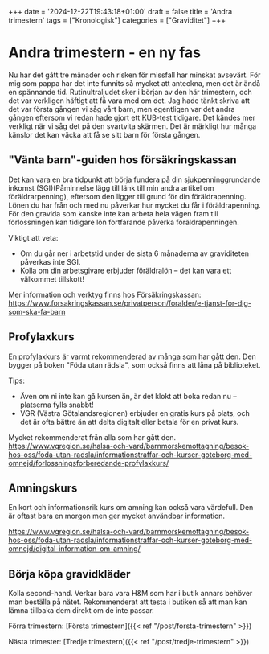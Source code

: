 +++
date = '2024-12-22T19:43:18+01:00'
draft = false
title = 'Andra trimestern'
tags = ["Kronologisk"]
categories = ["Graviditet"]
+++

# Andra trimestern - en ny fas
Nu har det gått tre månader och risken för missfall har minskat avsevärt. För mig som pappa har det inte funnits så mycket att anteckna, men det är ändå en spännande tid. Rutinultraljudet sker i början av den här trimestern, och det var verkligen häftigt att få vara med om det. Jag hade tänkt skriva att det var första gången vi såg vårt barn, men egentligen var det andra gången eftersom vi redan hade gjort ett KUB-test tidigare. Det kändes mer verkligt när vi såg det på den svartvita skärmen. Det är märkligt hur många känslor det kan väcka att få se sitt barn för första gången.

## "Vänta barn"-guiden hos försäkringskassan
Det kan vara en bra tidpunkt att börja fundera på din sjukpenninggrundande inkomst (SGI)(Påminnelse lägg till länk till min andra artikel om föräldrarpenning), eftersom den ligger till grund för din föräldrapenning. Lönen du har från och med nu påverkar hur mycket du får i föräldrapenning. För den gravida som kanske inte kan arbeta hela vägen fram till förlossningen kan tidigare lön fortfarande påverka föräldrapenningen.

Viktigt att veta:

 - Om du går ner i arbetstid under de sista 6 månaderna av graviditeten påverkas inte SGI.
 - Kolla om din arbetsgivare erbjuder föräldralön – det kan vara ett välkommet tillskott!

Mer information och verktyg finns hos Försäkringskassan:
https://www.forsakringskassan.se/privatperson/foralder/e-tjanst-for-dig-som-ska-fa-barn

## Profylaxkurs
En profylaxkurs är varmt rekommenderad av många som har gått den. Den bygger på boken "Föda utan rädsla", som också finns att låna på biblioteket.

Tips:
 - Även om ni inte kan gå kursen än, är det klokt att boka redan nu – platserna fylls snabbt!
 - VGR (Västra Götalandsregionen) erbjuder en gratis kurs på plats, och det är ofta bättre än att delta digitalt eller betala för en privat kurs.

Mycket rekommenderat från alla som har gått den. https://www.vgregion.se/halsa-och-vard/barnmorskemottagning/besok-hos-oss/foda-utan-radsla/informationstraffar-och-kurser-goteborg-med-omnejd/forlossningsforberedande-profylaxkurs/

## Amningskurs
En kort och informationsrik kurs om amning kan också vara värdefull. Den är oftast bara en morgon men ger mycket användbar information.

https://www.vgregion.se/halsa-och-vard/barnmorskemottagning/besok-hos-oss/foda-utan-radsla/informationstraffar-och-kurser-goteborg-med-omnejd/digital-information-om-amning/

## Börja köpa gravidkläder
Kolla second-hand. Verkar bara vara H&M som har i butik annars behöver man beställa på nätet. Rekommenderat att testa i butiken så att man kan lämna tillbaka dem direkt om de inte passar.

Förra trimestern:
[Första trimestern]({{< ref "/post/forsta-trimestern" >}})

Nästa trimester:
[Tredje trimestern]({{< ref "/post/tredje-trimestern" >}})